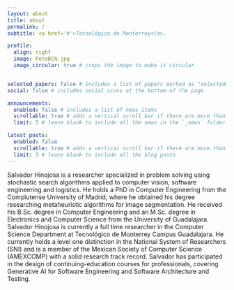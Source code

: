 ```yaml
---
layout: about
title: about
permalink: /
subtitle: <a href='#'>Tecnológico de Monterrey</a>. 

profile:
  align: right
  image: FotoBCN.jpg
  image_circular: true # crops the image to make it circular


selected_papers: false # includes a list of papers marked as "selected={true}"
social: false # includes social icons at the bottom of the page

announcements:
  enabled: false # includes a list of news items
  scrollable: true # adds a vertical scroll bar if there are more than 3 news items
  limit: 5 # leave blank to include all the news in the `_news` folder

latest_posts:
  enabled: false
  scrollable: true # adds a vertical scroll bar if there are more than 3 new posts items
  limit: 3 # leave blank to include all the blog posts
---
```


Salvador Hinojosa is a researcher specialized in problem solving using stochastic search algorithms applied to computer vision, software engineering and logistics. He holds a PhD in Computer Engineering from the Complutense University of Madrid, where he obtained his degree researching metaheuristic algorithms for image segmentation. He received his B.Sc. degree in Computer Engineering and an M.Sc. degree in Electronics and Computer Science from the University of Guadalajara. Salvador Hinojosa is currently a full time researcher in the Computer Science Department at Tecnológico de Monterrey Campus Guadalajara.  He currently holds a level one distinction in the National System of Researchers (SNI) and is a member of the Mexican Society of Computer Science (AMEXCOMP) with a solid research track record. Salvador has participated in the design of continuing-education courses for professionals, covering Generative AI for Software Engineering and Software Architecture and Testing.
